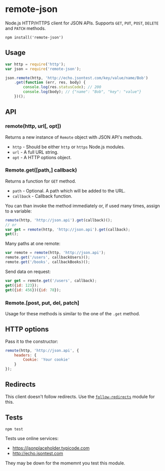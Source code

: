 # remote-json

Node.js HTTP/HTTPS client for JSON APIs. Supports `GET`, `PUT`, `POST`, `DELETE` and `PATCH` methods.

    npm install('remote-json')

## Usage

```javascript
var http = require('http');
var json = require('remote-json');

json.remote(http, 'http://echo.jsontest.com/key/value/name/Bob')
    .get(function (err, res, body) {
        console.log(res.statusCode); // 200
        console.log(body); // {"name": "Bob", "key": "value"}
    })();
```

## API

### remote(http, url[, opt])
Returns a new instance of `Remote` object with JSON API's methods.

- `http` - Should be either `http` or `https` Node.js modules.
- `url` - A full URL string.
- `opt` - A HTTP options object.

### Remote.get([path,] callback)
Returns a function for `GET` method.

- `path` - Optional. A path which will be added to the URL.
- `callback` - Callback function.

You can than invoke the method immediately or, if used many times, assign to a variable:
```javascript
remote(http, 'http://json.api').get(callback)();
// or
var get = remote(http, 'http://json.api').get(callback);
get();
```
Many paths at one remote:
```javascript
var remote = remote(http, 'http://json.api');
remote.get('/users', callbackUsers)();
remote.get('/books', callbackBooks)();
```
Send data on request:
```javascript
var get = remote.get('/users', callback);
get({id: 123});
get({id: 456})({id: 78});
```

### Remote.[post, put, del, patch]
Usage for these methods is similar to the one of the `.get` method.

## HTTP options

Pass it to the constructor:
```javascript
remote(http, 'http://json.api', {
    headers: {
        Cookie: 'Your cookie'
    }
});
```

## Redirects

This client doesn't follow redirects. Use the [`follow-redirects`](https://www.npmjs.com/package/follow-redirects) module for this.

## Tests

    npm test

Tests use online services: 

- https://jsonplaceholder.typicode.com
- http://echo.jsontest.com

They may be down for the momemnt you test this module.
